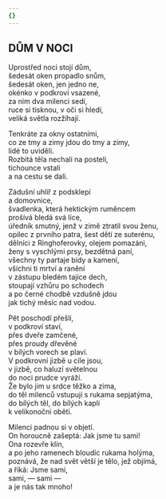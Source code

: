 ```yaml
---
{}
---
```


## DŮM V NOCI  

Uprostřed noci stojí dům,  
šedesát oken propadlo snům,  
šedesát oken, jen jedno ne,  
okénko v podkroví vsazené,  
za ním dva milenci sedí,  
ruce si tisknou, v oči si hledí,  
veliká světla rozžíhají.  

Tenkráte za okny ostatními,  
co ze tmy a zimy jdou do tmy a zimy,  
lidé to uviděli.  
Rozbitá těla nechali na posteli,  
tichounce vstali  
a na cestu se dali.  

Zádušní uhlíř z podsklepí  
a domovnice,  
švadlenka, která hektickým ruměncem  
prošívá bledá svá líce,  
úředník smutný, jenž v zimě ztratil svou ženu,  
opilec z prvního patra, šest dětí ze suterénu,  
dělníci z Ringhoferovky, olejem pomazáni,  
ženy s vyschlými prsy, bezdětná paní,  
všechny ty partaje bídy a kamení,  
všichni ti mrtví a ranění  
v zástupu bledém tajíce dech,  
stoupají vzhůru po schodech  
a po černé chodbě vzdušně jdou  
jak tichý měsíc nad vodou.  

Pět poschodí přešli,  
v podkroví staví,  
přes dveře zamčené,  
přes proudy dřevěné  
v bílých vorech se plaví.  
V podkrovní jizbě u cíle jsou,  
v jizbě, co haluzí světelnou  
do noci prudce vyráží.  
Že bylo jim u srdce těžko a zima,  
do těl milenců vstupují s rukama sepjatýma,  
do bílých těl, do bílých kaplí  
k velikonoční oběti.  

Milenci padnou si v objetí.  
On horoucně zašeptá: Jak jsme tu sami!  
Ona rozevře klín,  
a po jeho ramenech bloudíc rukama holýma,  
poznává, že nad svět větší je tělo, jež objímá,  
a říká: Jsme sami,  
sami, — sami —  
a je nás tak mnoho!
